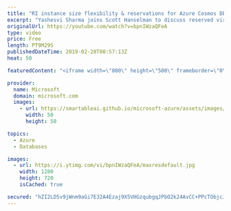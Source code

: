 ```yaml
---
title: "RI instance size flexibility & reservations for Azure Cosmos DB, SQL DB, and SUSE | Azure Friday"
excerpt: "Yashesvi Sharma joins Scott Hanselman to discuss reserved virtual machine instances and how the reservation you buy can apply to other virtual machines (VMs) sizes in the same size series group. This ensures that you maximize your discounts and make reservation management easier. Also, you can now save"
originalUrl: https://youtube.com/watch?v=bpnIWzaQFeA
type: video
price: Free
length: PT9M29S
publishedDateTime: 2019-02-28T00:57:13Z
heat: 50

featuredContent: "<iframe width=\"800\" height=\"500\" frameborder=\"0\" src=\"https://www.youtube.com/embed/bpnIWzaQFeA\" allow=\"accelerometer; autoplay; encrypted-media; gyroscope; picture-in-picture\" allowfullscreen></iframe>"

provider:
  name: Microsoft
  domain: microsoft.com
  images:
    - url: https://smartableai.github.io/microsoft-azure/assets/images/organizations/microsoft.com-50x50.jpg
      width: 50
      height: 50

topics:
  - Azure
  - Databases

images:
  - url: https://i.ytimg.com/vi/bpnIWzaQFeA/maxresdefault.jpg
    width: 1280
    height: 720
    isCached: true

secured: "hZI2LD5v9jWnm9aGi7E32A4Ezaj9X5VHGzqubgqJPbO2k24AvCC+PPcTObjcJ/BPsR9NQkKKSAx9tR+Hztppk2gnu/VpPP4+orwMXiZ4LhlEyUDfLeX2HuzSDDB6U31qsl8xyoyqEIqlYgqmqVGj/o2PIccq1gaFU4Vh5dH2VtQzyUpqEsiDtAlyDLq/wJt+EZENrGyMCwkBJPoGWcisuFOmvCGj6OO5zAzgJe9tpAjFTVLyGyTOSGFyKE0XaeszDusqDBuCDVHEKqKuBBITFBSfsEzsqEy4nBTmHe6Q0Zhi7fGzDB8p4wHMWEC6UXzCPdrsurP01TQSArU/T5s0j41/jVCDDBTbsO0ZQZ3hb3Cc/U1mejFjgqYdlv10akT15NpBHTj8si7v+ovn7WDX3yNvJ3K7jbFIJWtA3fHigrY=;tlRBYO+mxJJjyZfgffWC6g=="
---
```


